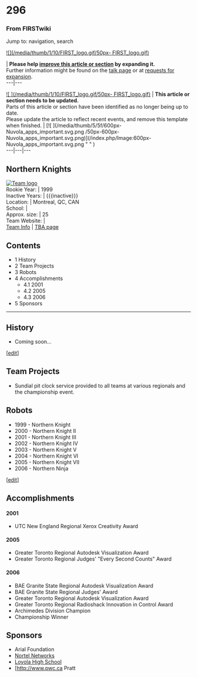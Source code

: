 # 296

### From FIRSTwiki

Jump to: navigation, search

[![](/media/thumb/1/10/FIRST_logo.gif/50px-
FIRST_logo.gif)](/index.php/Image:FIRST_logo.gif "" )

| **Please help [improve this article or
section](http://www.firstwiki.net/index.php?title=296&action=edit
"http://www.firstwiki.net/index.php?title=296&action=edit" ) by expanding
it.**  
Further information might be found on the [talk
page](/index.php?title=Talk:296&action=edit "Talk:296" ) or at [requests for
expansion](/index.php/FIRSTwiki:Requests_for_expansion "FIRSTwiki:Requests for
expansion" ).  
---|---  
  
  

[![ ](/media/thumb/1/10/FIRST_logo.gif/50px-
FIRST_logo.gif)](/index.php/Image:FIRST_logo.gif " " ) |  **This article or
section needs to be updated.**  
Parts of this article or section have been identified as no longer being up to
date.  
Please update the article to reflect recent events, and remove this template
when finished. |  [![ ](/media/thumb/5/5f/600px-Nuvola_apps_important.svg.png
/50px-600px-Nuvola_apps_important.svg.png)](/index.php/Image:600px-
Nuvola_apps_important.svg.png " " )  
---|---|---  
  
Northern Knights  
---  
[![Team logo](/media/b/b2/Theteamlogo.jpg)](/index.php/Image:Theteamlogo.jpg
"Team logo" )  
Rookie Year: | 1999  
Inactive Years: | {{{inactive}}}  
Location: | Montreal, QC, CAN  
School: |  
Approx. size: | 25  
Team Website: |  
[Team Info](https://my.usfirst.org/myarea/index.lasso?page=teaminfo&team=296
"https://my.usfirst.org/myarea/index.lasso?page=teaminfo&team=296" ) | [TBA
page](http://www.thebluealliance.net/tbatv/team.php?team=296
"http://www.thebluealliance.net/tbatv/team.php?team=296" )  
  
  

## Contents

  * 1 History
  * 2 Team Projects
  * 3 Robots
  * 4 Accomplishments
    * 4.1 2001
    * 4.2 2005
    * 4.3 2006
  * 5 Sponsors  
---  
  

## History

  * Coming soon... 

[[edit](/index.php?title=296&action=edit&section=2 "Edit section: Team
Projects" )]

## Team Projects

  * Sundial pit clock service provided to all teams at various regionals and the championship event. 


## Robots

  * 1999 - Northern Knight 
  * 2000 - Northern Knight II 
  * 2001 - Northern Knight III 
  * 2002 - Northern Knight IV 
  * 2003 - Northern Knight V 
  * 2004 - Northern Knight VI 
  * 2005 - Northern Knight VII 
  * 2006 - Northern Ninja 

[[edit](/index.php?title=296&action=edit&section=4 "Edit section:
Accomplishments" )]

## Accomplishments


#### 2001

  * UTC New England Regional Xerox Creativity Award 


#### 2005

  * Greater Toronto Regional Autodesk Visualization Award 
  * Greater Toronto Regional Judges' "Every Second Counts" Award 


#### 2006

  * BAE Granite State Regional Autodesk Visualization Award 
  * BAE Granite State Regional Judges' Award 
  * Greater Toronto Regional Autodesk Visualization Award 
  * Greater Toronto Regional Radioshack Innovation in Control Award 
  * Archimedes Division Champion 
  * Championship Winner 


## Sponsors

  * Arial Foundation 
  * [Nortel Networks](http://www.nortel.com "http://www.nortel.com" )
  * [Loyola High School](http://www.loyola.ca "http://www.loyola.ca" )
  * [<http://www.pwc.ca> Pratt 

